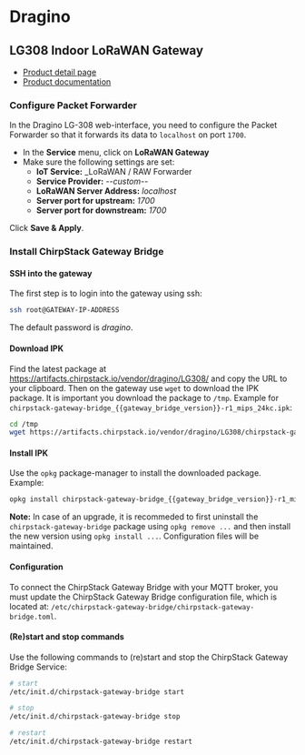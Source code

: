 # Dragino

## LG308 Indoor LoRaWAN Gateway

* [Product detail page](https://www.dragino.com/products/lora-lorawan-gateway/item/140-lg308.html)
* [Product documentation](https://www.dragino.com/downloads/index.php?dir=LoRa_Gateway/LG308-LG301/)

### Configure Packet Forwarder

In the Dragino LG-308 web-interface, you need to configure the Packet Forwarder
so that it forwards its data to `localhost` on port `1700`.

* In the **Service** menu, click on **LoRaWAN Gateway**
* Make sure the following settings are set:
  * **IoT Service:** _LoRaWAN / RAW Forwarder
  * **Service Provider:** _--custom--_
  * **LoRaWAN Server Address:** _localhost_
  * **Server port for upstream:** _1700_
  * **Server port for downstream:** _1700_

Click **Save & Apply**.

### Install ChirpStack Gateway Bridge

#### SSH into the gateway

The first step is to login into the gateway using ssh:

```bash
ssh root@GATEWAY-IP-ADDRESS
```

The default password is _dragino_.

#### Download IPK

Find the latest package at https://artifacts.chirpstack.io/vendor/dragino/LG308/
and copy the URL to your clipboard. Then on the gateway use `wget` to download
the IPK package. It is important you download the package to `/tmp`. Example for
`chirpstack-gateway-bridge_{{gateway_bridge_version}}-r1_mips_24kc.ipk`:

```bash
cd /tmp
wget https://artifacts.chirpstack.io/vendor/dragino/LG308/chirpstack-gateway-bridge_{{gateway_bridge_version}}-r1_mips_24kc.ipk
```

#### Install IPK

Use the `opkg` package-manager to install the downloaded package. Example:

```bash
opkg install chirpstack-gateway-bridge_{{gateway_bridge_version}}-r1_mips_24kc.ipk
```

**Note:** In case of an upgrade, it is recommeded to first uninstall the
`chirpstack-gateway-bridge` package using `opkg remove ...` and then install the
new version using `opkg install ...`. Configuration files will be maintained.

#### Configuration

To connect the ChirpStack Gateway Bridge with your MQTT broker, you must update
the ChirpStack Gateway Bridge configuration file, which is located at:
`/etc/chirpstack-gateway-bridge/chirpstack-gateway-bridge.toml`.

#### (Re)start and stop commands

Use the following commands to (re)start and stop the ChirpStack Gateway Bridge Service:

```bash
# start
/etc/init.d/chirpstack-gateway-bridge start

# stop
/etc/init.d/chirpstack-gateway-bridge stop

# restart
/etc/init.d/chirpstack-gateway-bridge restart
```

